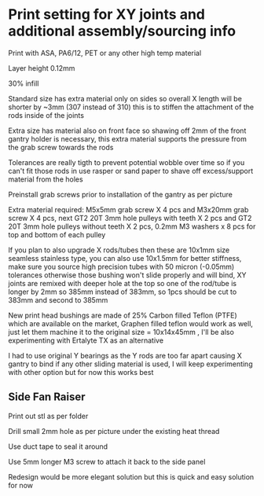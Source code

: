 
# Print setting for XY joints and additional assembly/sourcing info
Print with ASA, PA6/12, PET or any other high temp material

Layer height 0.12mm

30% infill 

Standard size has extra material only on sides so overall X length will be shorter by ~3mm (307 instead of 310) this is to stiffen the attachment of the rods inside of the joints

Extra size has material also on front face so shawing off 2mm of the front gantry holder is necessary, this extra material supports the pressure from the grab screw towards the rods 

Tolerances are really tigth to prevent potential wobble over time so if you can't fit those rods in use rasper or sand paper to shave off excess/support material from the holes 

Preinstall grab screws prior to installation of the gantry as per picture 

Extra material required: M5x5mm grab screw X 4 pcs and M3x20mm grab screw X 4 pcs, next GT2 20T 3mm hole pulleys with teeth X 2 pcs and GT2 20T 3mm hole pulleys without teeth X 2 pcs, 0.2mm M3 washers x 8 pcs for top and bottom of each pulley

If you plan to also upgrade X rods/tubes then these are 10x1mm size seamless stainless type, you can also use 10x1.5mm for better stiffness, make sure you source high precision tubes with 50 micron (-0.05mm) tolerances otherwise those bushing won't slide properly and will bind, XY joints are remixed with deeper hole at the top so one of the rod/tube is longer by 2mm so 385mm instead of 383mm, so 1pcs should be cut to 383mm and second to 385mm 

New print head bushings are made of 25% Carbon filled Teflon (PTFE) which are available on the market, Graphen filled teflon would work as well, just let them machine it to the original size = 10x14x45mm , I'll be also experimenting with Ertalyte TX as an alternative

I had to use original Y bearings as the Y rods are too far apart causing X gantry to bind if any other sliding material is used, I will keep experimenting with other option but for now this works best

## Side Fan Raiser

Print out stl as per folder

Drill small 2mm hole as per picture under the existing heat thread

Use duct tape to seal it around

Use 5mm longer M3 screw to attach it back to the side panel

Redesign would be more elegant solution but this is quick and easy solution for now 

